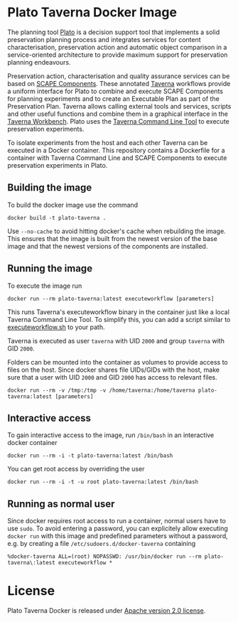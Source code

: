 # Plato Taverna Docker Image

The planning tool [Plato](http://ifs.tuwien.ac.at/dp/plato/) is a decision support tool that implements a solid preservation planning process and integrates services for content characterisation, preservation action and automatic object comparison in a service-oriented architecture to provide maximum support for preservation planning endeavours.

Preservation action, characterisation and quality assurance services can be based on [SCAPE Components](http://scp.openpreservation.org/). These annotated [Taverna](http://taverna.org.uk/) workflows provide a uniform interface for Plato to combine and execute SCAPE Components for planning experiments and to create an Executable Plan as part of the Preservation Plan. Taverna allows calling external tools and services, scripts and other useful functions and combine them in a graphical interface in the [Taverna Workbench](http://taverna.org.uk/download/workbench/). Plato uses the [Taverna Command Line Tool](http://taverna.org.uk/download/command-line-tool/) to execute preservation experiments.

To isolate experiments from the host and each other Taverna can be executed in a Docker container. This repository contains a Dockerfile for a container with Taverna Command Line and SCAPE Components to execute preservation experiments in Plato.

## Building the image

To build the docker image use the command

```
docker build -t plato-taverna .
```

Use `--no-cache` to avoid hitting docker's cache when rebuilding the image. This ensures that the image is built from the newest version of the base image and that the newest versions of the components are installed.

## Running the image

To execute the image run

```
docker run --rm plato-taverna:latest executeworkflow [parameters]
```

This runs Taverna's executeworkflow binary in the container just like a local Taverna Command Line Tool. To simplify this, you can add a script similar to [executeworkflow.sh](executeworkflow.sh) to your path.

Taverna is executed as user `taverna` with UID `2000` and group `taverna` with GID `2000`.

Folders can be mounted into the container as volumes to provide access to files on the host. Since docker shares file UIDs/GIDs with the host, make sure that a user with UID `2000` and GID `2000` has access to relevant files.

```
docker run --rm -v /tmp:/tmp -v /home/taverna:/home/taverna plato-taverna:latest [parameters]
```

## Interactive access
To gain interactive access to the image, run `/bin/bash` in an interactive docker container

```
docker run --rm -i -t plato-taverna:latest /bin/bash
```

You can get root access by overriding the user

```
docker run --rm -i -t -u root plato-taverna:latest /bin/bash
```

## Running as normal user
Since docker requires root access to run a container, normal users have to use `sudo`. To avoid entering a password, you can explicitely allow executing `docker run` with this image and predefined parameters without a password, e.g. by creating a file `/etc/sudoers.d/docker-taverna` containing

```
%docker-taverna ALL=(root) NOPASSWD: /usr/bin/docker run --rm plato-taverna\:latest executeworkflow *
```

# License
Plato Taverna Docker is released under [Apache version 2.0 license](LICENSE).
